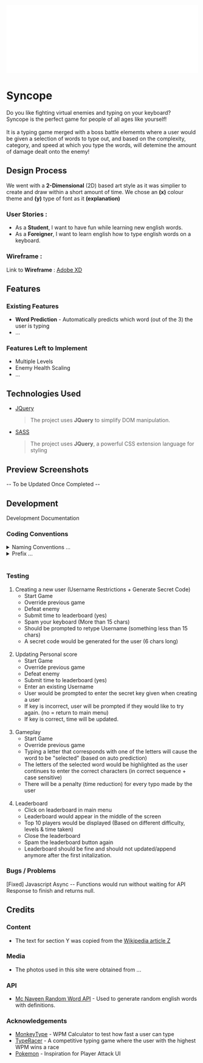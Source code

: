 <p align = "center">
  <img src = "Assets\images\pngs\Title.png" size = 200>
</p>

# Syncope

Do you like fighting virtual enemies and typing on your keyboard? <br>
Syncope is the perfect game for people of all ages like yourself! <br> <br>
It is a typing game merged with a boss battle elememts where a user would be given a selection of words to type out, and based on the complexity, category, and speed at which you type the words, will detemine the amount of damage dealt onto the enemy!


## Design Process

We went with a **2-Dimensional** (2D) based art style as it was simplier to create and draw within a short amount of time.
We chose an **(x)** colour theme and **(y)** type of font as it **(explanation)**


### User Stories :

- As a **Student**, I want to have fun while learning new english words.
- As a **Foreigner**, I want to learn english how to type english words on a keyboard.

### Wireframe :
Link to **Wireframe** : [Adobe XD](https://www.google.com)

## Features

### Existing Features

- **Word Prediction** - Automatically predicts which word (out of the 3) the user is typing
- ...


### Features Left to Implement

- Multiple Levels
- Enemy Health Scaling
- ...

## Technologies Used

- [JQuery](https://jquery.com)
  > The project uses **JQuery** to simplify DOM manipulation.

- [SASS](https://sass-lang.com/)
  > The project uses **JQuery**, a powerful CSS extension language for styling

## Preview Screenshots

-- To be Updated Once Completed --

## Development

Development Documentation

### Coding Conventions

<details>
<summary>Naming Conventions ...</summary>
    
| Type                                                         | Apply                                                        |
| ------------------------------------------------------------ | ------------------------------------------------------------ |
| camelCase                                                    | Variable name                                                |
| Formal<br />(like camelCase but first capital must be upper case, etc., MyName) | Class name<br />Class Properties<br />Function Name<br />Asset File Name<br />Folder Name |

---
</details>

<details>
<summary>Prefix ...</summary>
For Boolean type variable put 'is', 'has' related word in front of the variable name, etc., IsComplete, IsRequire, hasOrder, hasTicket.
</details> <br>

### Testing
1. Creating a new user (Username Restrictions + Generate Secret Code)
   - Start Game
   - Override previous game
   - Defeat enemy
   - Submit time to leaderboard (yes)
   - Spam your keyboard (More than 15 chars)
   - Should be prompted to retype Username (something less than 15 chars)
   - A secret code would be generated for the user (6 chars long) 
<br><br>
2. Updating Personal score
   - Start Game
   - Override previous game
   - Defeat enemy
   - Submit time to leaderboard (yes)
   - Enter an existing Username
   - User would be prompted to enter the secret key given when creating a user
   - If key is incorrect, user will be prompted if they would like to try again. (no = return to main menu)
   - If key is correct, time will be updated. 
<br><br>
3. Gameplay
   - Start Game
   - Override previous game
   - Typing a letter that corresponds with one of the letters will cause the word to be "selected" (based on auto prediction)
   - The letters of the selected word would be highlighted as the user continues to enter the correct characters (in correct sequence + case sensitive)
   - There will be a penalty (time reduction) for every typo made by the user
<br><br>
4. Leaderboard
   - Click on leaderboard in main menu
   - Leaderboard would appear in the middle of the screen
   - Top 10 players would be displayed (Based on different difficulty, levels & time taken)
   - Close the leaderboard
   - Spam the leaderboard button again
   - Leaderboard should be fine and should not updated/append anymore after the first initalization.

### Bugs / Problems
[Fixed] Javascript Async -- Functions would run without waiting for API Response to finish and returns null.


## Credits

### Content

- The text for section Y was copied from the [Wikipedia article Z](https://en.wikipedia.org/wiki/Z)

### Media

- The photos used in this site were obtained from ...

### API

- [Mc Naveen Random Word API](https://github.com/mcnaveen/Random-Words-API) - Used to generate random english words with definitions.

### Acknowledgements

- [MonkeyType](https://monkeytype.com/) - WPM Calculator to test how fast a user can type
- [TypeRacer](https://play.typeracer.com/) - A competitive typing game where the user with the highest WPM wins a race
- [Pokemon](https://static.wikia.nocookie.net/essentialsdocs/images/7/70/Battle.png/revision/latest?cb=20190219202514) - Inspiration for Player Attack UI
